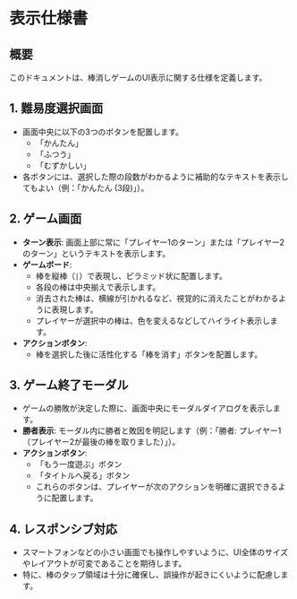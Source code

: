 # 表示仕様書

## 概要
このドキュメントは、棒消しゲームのUI表示に関する仕様を定義します。

## 1. 難易度選択画面
- 画面中央に以下の3つのボタンを配置します。
  - 「かんたん」
  - 「ふつう」
  - 「むずかしい」
- 各ボタンには、選択した際の段数がわかるように補助的なテキストを表示してもよい（例：「かんたん (3段)」）。

## 2. ゲーム画面
- **ターン表示**: 画面上部に常に「プレイヤー1のターン」または「プレイヤー2のターン」というテキストを表示します。
- **ゲームボード**:
  - 棒を縦棒（`|`）で表現し、ピラミッド状に配置します。
  - 各段の棒は中央揃えで表示します。
  - 消去された棒は、横線が引かれるなど、視覚的に消えたことがわかるように表現します。
  - プレイヤーが選択中の棒は、色を変えるなどしてハイライト表示します。
- **アクションボタン**:
  - 棒を選択した後に活性化する「棒を消す」ボタンを配置します。

## 3. ゲーム終了モーダル
- ゲームの勝敗が決定した際に、画面中央にモーダルダイアログを表示します。
- **勝者表示**: モーダル内に勝者と敗因を明記します（例：「勝者: プレイヤー1（プレイヤー2が最後の棒を取りました）」）。
- **アクションボタン**:
  - 「もう一度遊ぶ」ボタン
  - 「タイトルへ戻る」ボタン
  - これらのボタンは、プレイヤーが次のアクションを明確に選択できるように配置します。

## 4. レスポンシブ対応
- スマートフォンなどの小さい画面でも操作しやすいように、UI全体のサイズやレイアウトが可変であることを期待します。
- 特に、棒のタップ領域は十分に確保し、誤操作が起きにくいように配慮します。
